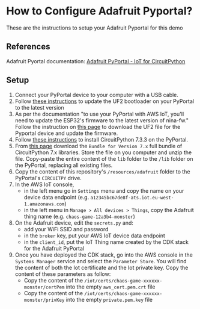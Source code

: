 # How to Configure Adafruit Pyportal?
These are the instructions to setup your Adafruit Pyportal for this demo

## References
Adafruit Pyortal documentation: [Adafruit PyPortal - IoT for CircuitPython](https://learn.adafruit.com/adafruit-pyportal)

## Setup
1. Connect your PyPortal device to your computer with a USB cable.
2. Follow [these instructions](https://learn.adafruit.com/adafruit-pyportal/update-the-uf2-bootloader) to update the UF2
bootloader on your PyPortal to the latest version
2. As per the documentation "to use your PyPortal with AWS IoT, you'll need to update the ESP32's firmware to the latest 
version of nina-fw." Follow the instruction on 
[this page](https://learn.adafruit.com/upgrading-esp32-firmware/upgrade-all-in-one-esp32-airlift-firmware)
to download the UF2 file for the Pyportal device and update the firmware.
3. Follow [these instructions](https://learn.adafruit.com/adafruit-pyportal/install-circuitpython) to install 
CircuitPython 7.3.3 on the PyPortal.
4. From [this page](https://circuitpython.org/libraries) download the `Bundle for Version 7.x` full bundle of 
CircuitPython 7.x libraries. Store the file on you computer and unzip the file. Copy-paste the entire content of the
`lib` folder to the `/lib` folder on the PyPortal, replacing all existing files.
4. Copy the content of this repository's `/resources/adafruit` folder to the PyPortal's `CIRCUITPY` drive.
5. In the AWS IoT console, 
    * in the left menu go in `Settings` menu and copy the name on your device data endpoint (e.g. `a12345bc67de8f-ats.iot.eu-west-1.amazonaws.com`)
    * in the left menu in `Manage > All devices > Things`, copy the Adafruit thing name (e.g. `chaos-game-12a3b4-monster`)
6. On the Adafruit device, edit the `secrets.py` and:
    * add your WiFi SSID and password
    * in the `broker` key, put your AWS IoT device data endpoint
    * in the `client_id`, put the IoT Thing name created by the CDK stack for the Adafruit PyPortal
7. Once you have deployed the CDK stack, go into the AWS console in the `Systems Manager` service and select the 
`Parameter Store`. You will find the content of both the Iot certificate and the Iot private key. Copy the content of
these parameters as follow:
    * Copy the content of the `/iot/certs/chaos-game-xxxxxx-monster/certPem` into the empty `aws_cert.pem.crt` file
    * Copy the content of the `/iot/certs/chaos-game-xxxxxx-monster/privKey` into the empty `private.pem.key` file